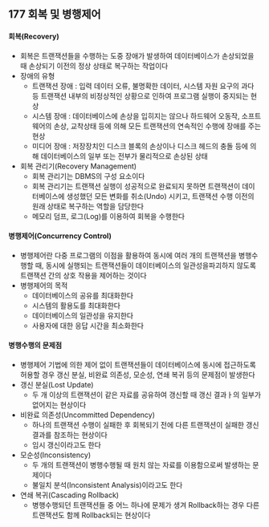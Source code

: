 ## 177 회복 및 병행제어

#### 회복(Recovery)

- 회복은 트랜잭션들을 수행하는 도중 장애가 발생하여 데이터베이스가 손상되었을 때 손상되기 이전의 정상 상태로 복구하는 작업이다
- 장애의 유형
  - 트랜잭션 장애 : 입력 데이터 오류, 불명확한 데이터, 시스템 자원 요구의 과다 등 트랜잭션 내부의 비정상적인 상황으로 인하여 프로그램 실행이 중지되는 현상
  - 시스템 장애 : 데이터베이스에 손상을 입히지는 않으나 하드웨어 오동작, 소프트웨어의 손상, 교착상태 등에 의해 모든 트랜잭션의 연속적인 수행에 장애를 주는 현상
  - 미디어 장애 : 저장장치인 디스크 블록의 손상이나 디스크 헤드의 충돌 등에 의해 데이터베이스의 일부 또는 전부가 물리적으로 손상된 상태
- 회복 관리기(Recovery Management)
  - 회복 관리기는 DBMS의 구성 요소이다
  - 회복 관리기는 트랜잭션 실행이 성공적으로 완료되지 못하면 트랜잭션이 데이터베이스에 생성했던 모든 변화를 취소(Undo) 시키고, 트랜잭션 수행 이전의 원래 상태로 복구하는 역할을 담당한다
  - 메모리 덤프, 로그(Log)를 이용하여 회복을 수행한다



#### 병행제어(Concurrency Control)

- 병행제어란 다중 프로그램의 이점을 활용하여 동시에 여러 개의 트랜잭션을 병행수행할 때, 동시에 실행되는 트랜잭션들이 데이터베이스의 일관성을파괴하지 않도록 트랜잭션 간의 상호 작용을 제어하는 것이다
- 병행제어의 목적
  - 데이터베이스의 공유를 최대화한다
  - 시스템의 활용도를 최대화한다
  - 데이터베이스의 일관성을 유지한다
  - 사용자에 대한 응답 시간을 최소화한다



#### 병행수행의 문제점

- 병행제어 기법에 의한 제어 없이 트랜잭션들이 데이터베이스에 동시에 접근하도록 허용할 경우 갱신 분실, 비완료 의존성, 모순성, 연쇄 복귀 등의 문제점이 발생한다
- 갱신 분실(Lost Update)
  - 두 개 이상의 트랜잭션이 같은 자료를 공유하여 갱신할 때 갱신 결과ㅏ의 일부가 없어지는 현상이다
- 비완료 의존성(Uncommitted Dependency)
  - 하나의 트랜잭션 수행이 실패한 후 회복되기 전에 다른 트랜잭션이 실패한 갱신 결과를 참조하는 현상이다
  - 임시 갱신이라고도 한다
- 모순성(Inconsistency)
  - 두 개의 트랜잭션이 병행수행될 때 원치 않는 자료를 이용함으로써 발생하는 문제이다
  - 불일치 분석(Inconsistent Analysis)이라고도 한다
- 연쇄 복귀(Cascading Rollback)
  - 병행수행되던 트랜잭션들 중 어느 하나에 문제가 생겨 Rollback하는 경우 다른 트랜잭션도 함께 Rollback되는 현상이다